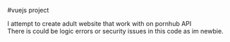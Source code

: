 #vuejs project

I attempt to create adult website that work with on pornhub API  
There is could be logic errors or security issues in this code as im newbie.
